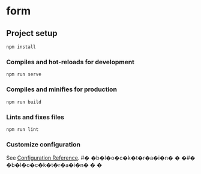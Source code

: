 

# form

## Project setup
```
npm install
```

### Compiles and hot-reloads for development
```
npm run serve
```

### Compiles and minifies for production
```
npm run build
```

### Lints and fixes files
```
npm run lint
```

### Customize configuration
See [Configuration Reference](https://cli.vuejs.org/config/).
#� �b�l�o�c�k�t�r�a�i�n�
�
�#� �b�l�o�c�k�t�r�a�i�n�
�
�
